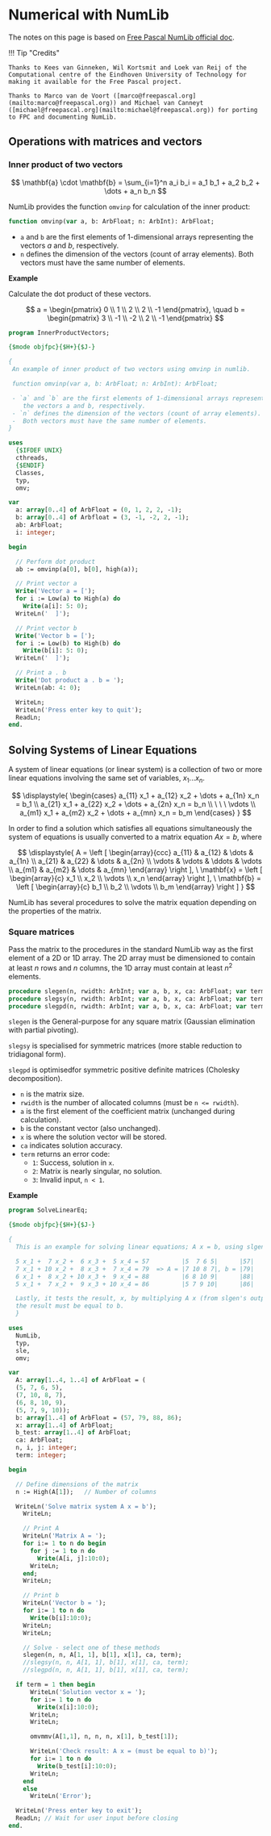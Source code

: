 # Numerical with NumLib

The notes on this page is based on [Free Pascal NumLib official doc](https://wiki.freepascal.org/NumLib_Documentation).

!!! Tip "Credits"

    Thanks to Kees van Ginneken, Wil Kortsmit and Loek van Reij of the Computational centre of the Eindhoven University of Technology for making it available for the Free Pascal project.

    Thanks to Marco van de Voort ([marco@freepascal.org](mailto:marco@freepascal.org)) and Michael van Canneyt ([michael@freepascal.org](mailto:michael@freepascal.org)) for porting to FPC and documenting NumLib.


## Operations with matrices and vectors

### Inner product of two vectors

$$
\mathbf{a} \cdot \mathbf{b} = \sum_{i=1}^n a_i b_i = a_1 b_1 + a_2 b_2 + \dots + a_n b_n
$$

NumLib provides the function `omvinp` for calculation of the inner product:

```pascal
function omvinp(var a, b: ArbFloat; n: ArbInt): ArbFloat;
```

- `a` and `b` are the first elements of 1-dimensional arrays representing the vectors $a$ and $b$, respectively.
- `n` defines the dimension of the vectors (count of array elements). Both vectors must have the same number of elements.

**Example**

Calculate the dot product of these vectors.

$$
a = \begin{pmatrix} 0 \\ 1  \\ 2  \\ 2 \\ -1 \end{pmatrix}, \quad
b = \begin{pmatrix} 3 \\ -1 \\ -2 \\ 2 \\ -1 \end{pmatrix}
$$

```pascal linenums="1" hl_lines="33"
program InnerProductVectors;

{$mode objfpc}{$H+}{$J-}

{
 An example of inner product of two vectors using omvinp in numlib.

 function omvinp(var a, b: ArbFloat; n: ArbInt): ArbFloat;

 - `a` and `b` are the first elements of 1-dimensional arrays representing
    the vectors a and b, respectively.
 - `n` defines the dimension of the vectors (count of array elements).
 -  Both vectors must have the same number of elements.
}

uses
  {$IFDEF UNIX}
  cthreads,
  {$ENDIF}
  Classes,
  typ,
  omv;

var
  a: array[0..4] of ArbFloat = (0, 1, 2, 2, -1);
  b: array[0..4] of Arbfloat = (3, -1, -2, 2, -1);
  ab: ArbFloat;
  i: integer;

begin

  // Perform dot product
  ab := omvinp(a[0], b[0], high(a));

  // Print vector a
  Write('Vector a = [');
  for i := Low(a) to High(a) do
    Write(a[i]: 5: 0);
  WriteLn('  ]');

  // Print vector b
  Write('Vector b = [');
  for i := Low(b) to High(b) do
    Write(b[i]: 5: 0);
  WriteLn('  ]');

  // Print a . b
  Write('Dot product a . b = ');
  WriteLn(ab: 4: 0);

  WriteLn;
  WriteLn('Press enter key to quit');
  ReadLn;
end.
```

## Solving Systems of Linear Equations

A system of linear equations (or linear system) is a collection of two or more linear equations involving the same set of variables, $x_1 ... x_n$.

$$
\displaystyle{  \begin{cases}
    a_{11} x_1 + a_{12} x_2 + \dots + a_{1n} x_n = b_1 \\
    a_{21} x_1 + a_{22} x_2 + \dots + a_{2n} x_n = b_n \\
    \ \ \ \vdots \\
    a_{m1} x_1 + a_{m2} x_2 + \dots + a_{mn} x_n = b_m
  \end{cases} 
 }
$$

In order to find a solution which satisfies all equations simultaneously the system of equations is usually converted to a matrix equation $A x = b$, where

$$
\displaystyle{  
    A = \left [ \begin{array}{ccc}
                  a_{11} & a_{12} & \dots  & a_{1n} \\
                  a_{21} & a_{22} & \dots  & a_{2n} \\
                  \vdots & \vdots & \ddots & \vdots \\
                  a_{m1} & a_{m2} & \dots  & a_{mn}
                \end{array}
        \right ],
   \
   \mathbf{x} = \left [ \begin{array}{c}
                  x_1    \\
                  x_2    \\
                  \vdots \\
                  x_n
               \end{array}
       \right ],
   \
   \mathbf{b} = \left [ \begin{array}{c}
                  b_1    \\
                  b_2    \\
                  \vdots \\
                  b_m
               \end{array}
       \right ]
 }
$$


NumLib has several procedures to solve the matrix equation depending on the properties of the matrix.



### Square matrices

Pass the matrix to the procedures in the standard NumLib way as the first element of a 2D or 1D array. The 2D array must be dimensioned to contain at least $n$ rows and $n$ columns, the 1D array must contain at least $n^2$ elements.

```pascal
procedure slegen(n, rwidth: ArbInt; var a, b, x, ca: ArbFloat; var term: ArbInt);   // generic matrix
procedure slegsy(n, rwidth: ArbInt; var a, b, x, ca: ArbFloat; var term: ArbInt);   // symmetric matrix
procedure slegpd(n, rwidth: ArbInt; var a, b, x, ca: ArbFloat; var term: ArbInt);   // symmetric positive definite matrix
```

`slegen` is the General-purpose for any square matrix (Gaussian elimination with partial pivoting).

`slegsy` is specialised for symmetric matrices (more stable reduction to tridiagonal form).

`slegpd` is optimisedfor symmetric positive definite matrices (Cholesky decomposition).

- `n` is the matrix size.
- `rwidth` is the number of allocated columns (must be `n <= rwidth`). 
- `a` is the first element of the coefficient matrix (unchanged during calculation). 
- `b` is the constant vector (also unchanged).
- `x` is where the solution vector will be stored. 
- `ca` indicates solution accuracy.
- `term` returns an error code:
    - `1`: Success, solution in `x`.
    - `2`: Matrix is nearly singular, no solution.
    - `3`: Invalid input, `n < 1`.

**Example**

```pascal linenums="1" hl_lines="60-63"
program SolveLinearEq;

{$mode objfpc}{$H+}{$J-}

{
  This is an example for solving linear equations; A x = b, using slgen in numlib.

  5 x_1 +  7 x_2 +  6 x_3 +  5 x_4 = 57         |5  7 6 5|      |57|
  7 x_1 + 10 x_2 +  8 x_3 +  7 x_4 = 79  => A = |7 10 8 7|, b = |79|
  6 x_1 +  8 x_2 + 10 x_3 +  9 x_4 = 88         |6 8 10 9|      |88|
  5 x_1 +  7 x_2 +  9 x_3 + 10 x_4 = 86         |5 7 9 10|      |86|

  Lastly, it tests the result, x, by multiplying A x (from slgen's output) and
  the result must be equal to b.
  }

uses
  NumLib,
  typ,
  sle,
  omv;

var
  A: array[1..4, 1..4] of ArbFloat = (
  (5, 7, 6, 5),
  (7, 10, 8, 7),
  (6, 8, 10, 9),
  (5, 7, 9, 10));
  b: array[1..4] of ArbFloat = (57, 79, 88, 86);
  x: array[1..4] of ArbFloat;
  b_test: array[1..4] of ArbFloat;
  ca: ArbFloat;
  n, i, j: integer;
  term: integer;

begin

  // Define dimensions of the matrix
  n := High(A[1]);   // Number of columns

  WriteLn('Solve matrix system A x = b');
    WriteLn;

    // Print A
    WriteLn('Matrix A = ');
    for i:= 1 to n do begin
      for j := 1 to n do
        Write(A[i, j]:10:0);
      WriteLn;
    end;
    WriteLn;

    // Print b
    WriteLn('Vector b = ');
    for i:= 1 to n do
      Write(b[i]:10:0);
    WriteLn;
    WriteLn;

    // Solve - select one of these methods
    slegen(n, n, A[1, 1], b[1], x[1], ca, term);
    //slegsy(n, n, A[1, 1], b[1], x[1], ca, term);
    //slegpd(n, n, A[1, 1], b[1], x[1], ca, term);

  if term = 1 then begin
      WriteLn('Solution vector x = ');
      for i:= 1 to n do
        Write(x[i]:10:0);
      WriteLn;
      WriteLn;

      omvmmv(A[1,1], n, n, n, x[1], b_test[1]);

      WriteLn('Check result: A x = (must be equal to b)');
      for i:= 1 to n do
        Write(b_test[i]:10:0);
      WriteLn;
    end
    else
      WriteLn('Error');

  WriteLn('Press enter key to exit');
  ReadLn; // Wait for user input before closing
end.
```
